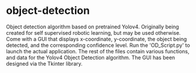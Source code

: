 # object-detection
Object detection algorithm based on pretrained Yolov4. Originally being created for self supervised robotic learning, but may be used otherwise. Come with a GUI that displays x-coordinate, y-coordinate, the object being detected, and the corresponding confidence level. Run the 'OD_Script.py' to launch the actual application. The rest of the files contain various functions, and data for the Yolov4 Object Detection algorithm. The GUI has been designed via the Tkinter library.
